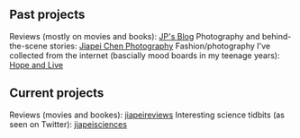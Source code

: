 ## Past projects
Reviews (mostly on movies and books): [JP's Blog](https://odetosleep.wordpress.com/)
Photography and behind-the-scene stories: [Jiapei Chen Photography](https://jiapeichenphotography.weebly.com/)
Fashion/photography I've collected from the internet (bascially mood boards in my teenage years): [Hope and Live](https://hopeandlive.wordpress.com/)

## Current projects
Reviews (movies and bookes): [jiapeireviews](https://www.instagram.com/jiapeireviews/)
Interesting science tidbits (as seen on Twitter): [jiapeisciences](https://www.instagram.com/jiapeisciences/)
